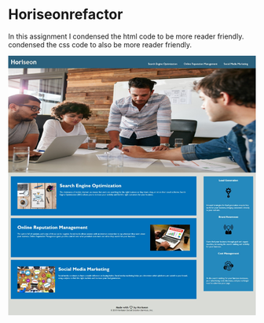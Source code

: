 # Horiseonrefactor

In this assignment I condensed the html code to be more reader friendly. condensed the css code to also be more reader friendly.

![horiseonwebpage](./assets/images/horiesonpage.jpeg)

